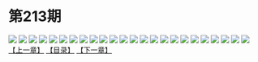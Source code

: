 # 第213期
![](https://mao.mhtupian.com/uploads/img/7563/163941/001.jpg)
![](https://mao.mhtupian.com/uploads/img/7563/163941/002.jpg)
![](https://mao.mhtupian.com/uploads/img/7563/163941/003.jpg)
![](https://mao.mhtupian.com/uploads/img/7563/163941/004.jpg)
![](https://mao.mhtupian.com/uploads/img/7563/163941/005.jpg)
![](https://mao.mhtupian.com/uploads/img/7563/163941/006.jpg)
![](https://mao.mhtupian.com/uploads/img/7563/163941/007.jpg)
![](https://mao.mhtupian.com/uploads/img/7563/163941/008.jpg)
![](https://mao.mhtupian.com/uploads/img/7563/163941/009.jpg)
![](https://mao.mhtupian.com/uploads/img/7563/163941/010.jpg)
![](https://mao.mhtupian.com/uploads/img/7563/163941/011.jpg)
![](https://mao.mhtupian.com/uploads/img/7563/163941/012.jpg)
![](https://mao.mhtupian.com/uploads/img/7563/163941/013.jpg)
![](https://mao.mhtupian.com/uploads/img/7563/163941/014.jpg)
![](https://mao.mhtupian.com/uploads/img/7563/163941/015.jpg)
![](https://mao.mhtupian.com/uploads/img/7563/163941/016.jpg)
![](https://mao.mhtupian.com/uploads/img/7563/163941/017.jpg)
![](https://mao.mhtupian.com/uploads/img/7563/163941/018.jpg)
![](https://mao.mhtupian.com/uploads/img/7563/163941/019.jpg)
![](https://mao.mhtupian.com/uploads/img/7563/163941/020.jpg)
![](https://mao.mhtupian.com/uploads/img/7563/163941/021.jpg)
![](https://mao.mhtupian.com/uploads/img/7563/163941/022.jpg)
![](https://mao.mhtupian.com/uploads/img/7563/163941/023.jpg)
![](https://mao.mhtupian.com/uploads/img/7563/163941/024.jpg)
[【上一章】](./69.md)
[【目录】](./READMD.md)
[【下一章】](./71.md)
